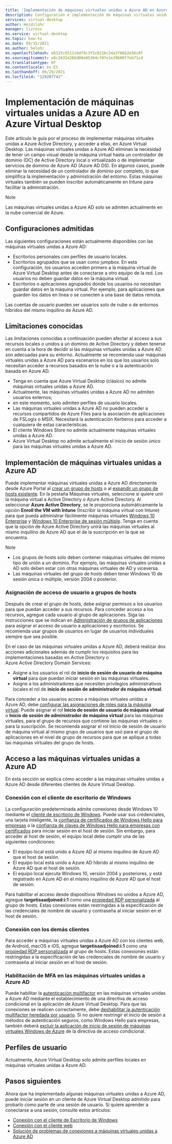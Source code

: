 ```yaml
---
title: 'Implementación de máquinas virtuales unidas a Azure AD en Azure Virtual Desktop: Azure'
description: Configuración e implementación de máquinas virtuales unidas a Azure AD en Azure Virtual Desktop.
services: virtual-desktop
author: Heidilohr
manager: lizross
ms.service: virtual-desktop
ms.topic: how-to
ms.date: 09/15/2021
ms.author: helohr
ms.openlocfilehash: e6325c6511c6df9c3f3c021bc24a3f66b2e56c0f
ms.sourcegitcommit: e8c34354266d00e85364cf07e1e39600f7eb71cd
ms.translationtype: HT
ms.contentlocale: es-ES
ms.lasthandoff: 09/29/2021
ms.locfileid: "129207742"
---
```

# <a name="deploy-azure-ad-joined-virtual-machines-in-azure-virtual-desktop"></a>Implementación de máquinas virtuales unidas a Azure AD en Azure Virtual Desktop

Este artículo le guía por el proceso de implementar máquinas virtuales unidas a Azure Active Directory, y acceder a ellas, en Azure Virtual Desktop. Las máquinas virtuales unidas a Azure AD eliminan la necesidad de tener un campo visual desde la máquina virtual hasta un controlador de dominio (DC) de Active Directory local o virtualizado o de implementar servicios de dominio de Azure AD (Azure AD DS). En algunos casos, puede eliminar la necesidad de un controlador de dominio por completo, lo que simplifica la implementación y administración del entorno. Estas máquinas virtuales también se pueden inscribir automáticamente en Intune para facilitar la administración.

> [!NOTE]
> Las máquinas virtuales unidas a Azure AD solo se admiten actualmente en la nube comercial de Azure.

## <a name="supported-configurations"></a>Configuraciones admitidas

Las siguientes configuraciones están actualmente disponibles con las máquinas virtuales unidas a Azure AD:

- Escritorios personales con perfiles de usuario locales.
- Escritorios agrupados que se usan como jumpbox. En esta configuración, los usuarios acceden primero a la máquina virtual de Azure Virtual Desktop antes de conectarse a otro equipo de la red. Los usuarios no deben guardar datos en la máquina virtual.
- Escritorios o aplicaciones agrupados donde los usuarios no necesitan guardar datos en la máquina virtual. Por ejemplo, para aplicaciones que guarden los datos en línea o se conecten a una base de datos remota.

Las cuentas de usuario pueden ser usuarios solo de nube o de entornos híbridos del mismo inquilino de Azure AD.

## <a name="known-limitations"></a>Limitaciones conocidas

Las limitaciones conocidas a continuación pueden afectar al acceso a sus recursos locales o unidos a un dominio de Active Directory y deben tenerse en cuenta a la hora de decidir si las máquinas virtuales unidas a Azure AD son adecuadas para su entorno. Actualmente se recomienda usar máquinas virtuales unidas a Azure AD para escenarios en los que los usuarios solo necesitan acceder a recursos basados en la nube o a la autenticación basada en Azure AD.

- Tenga en cuenta que Azure Virtual Desktop (clásico) no admite máquinas virtuales unidas a Azure AD.
- Actualmente, las máquinas virtuales unidas a Azure AD no admiten usuarios externos;
- en este momento, solo admiten perfiles de usuario locales.
- Las máquinas virtuales unidas a Azure AD no pueden acceder a recursos compartidos de Azure Files para la asociación de aplicaciones de FSLogix o MSIX. Necesitará la autenticación Kerberos para acceder a cualquiera de estas características.
- El cliente Windows Store no admite actualmente máquinas virtuales unidas a Azure AD.
- Azure Virtual Desktop no admite actualmente el inicio de sesión único para las máquinas virtuales unidas a Azure AD.

## <a name="deploy-azure-ad-joined-vms"></a>Implementación de máquinas virtuales unidas a Azure AD

Puede implementar máquinas virtuales unidas a Azure AD directamente desde Azure Portal al [crear un grupo de hosts](create-host-pools-azure-marketplace.md) o al [expandir un grupo de hosts existente](expand-existing-host-pool.md). En la pestaña Máquinas virtuales, seleccione si quiere unir la máquina virtual a Active Directory o Azure Active Directory. Al seleccionar **Azure Active Directory**, se le proporciona automáticamente la opción **Enroll the VM with Intune** (Inscribir la máquina virtual con Intune) para que pueda administrar fácilmente máquinas virtuales [Windows 10 Enterprise](/mem/intune/fundamentals/windows-virtual-desktop) y [Windows 10 Enterprise de sesión múltiple](/mem/intune/fundamentals/windows-virtual-desktop-multi-session). Tenga en cuenta que la opción de Azure Active Directory unirá las máquinas virtuales al mismo inquilino de Azure AD que el de la suscripción en la que se encuentra.

> [!NOTE]
> - Los grupos de hosts solo deben contener máquinas virtuales del mismo tipo de unión a un dominio. Por ejemplo, las máquinas virtuales unidas a AD solo deben estar con otras máquinas virtuales de AD y viceversa.
> - Las máquinas virtuales del grupo de hosts deben tener Windows 10 de sesión única o múltiple, versión 2004 o posterior.

### <a name="assign-user-access-to-host-pools"></a>Asignación de acceso de usuario a grupos de hosts

Después de crear el grupo de hosts, debe asignar permisos a los usuarios para que puedan acceder a sus recursos. Para conceder acceso a los recursos, agregue cada usuario al grupo de aplicaciones. Siga las instrucciones que se indican en [Administración de grupos de aplicaciones](manage-app-groups.md) para asignar el acceso de usuario a aplicaciones y escritorios. Se recomienda usar grupos de usuarios en lugar de usuarios individuales siempre que sea posible.

En el caso de las máquinas virtuales unidas a Azure AD, deberá realizar dos acciones adicionales además de cumplir los requisitos para las implementaciones basadas en Active Directory o Azure Active Directory Domain Services:  

- Asigne a los usuarios el rol de **inicio de sesión de usuario de máquina virtual** para que puedan iniciar sesión en las máquinas virtuales.
- Asigne a los administradores que necesiten privilegios administrativos locales el rol de **inicio de sesión de administrador de máquina virtual**.

Para conceder a los usuarios acceso a máquinas virtuales unidas a Azure AD, debe [configurar las asignaciones de roles para la máquina virtual](../active-directory/devices/howto-vm-sign-in-azure-ad-windows.md#configure-role-assignments-for-the-vm). Puede asignar el rol **Inicio de sesión de usuario de máquina virtual** o **Inicio de sesión de administrador de máquina virtual** para las máquinas virtuales, para el grupo de recursos que contiene las máquinas virtuales o para la suscripción. Se recomienda asignar el rol Inicio de sesión de usuario de máquina virtual al mismo grupo de usuarios que usó para el grupo de aplicaciones en el nivel de grupo de recursos para que se aplique a todas las máquinas virtuales del grupo de hosts.

## <a name="access-azure-ad-joined-vms"></a>Acceso a las máquinas virtuales unidas a Azure AD

En esta sección se explica cómo acceder a las máquinas virtuales unidas a Azure AD desde diferentes clientes de Azure Virtual Desktop.

### <a name="connect-using-the-windows-desktop-client"></a>Conexión con el cliente de escritorio de Windows

La configuración predeterminada admite conexiones desde Windows 10 mediante el [cliente de escritorio de Windows](user-documentation/connect-windows-7-10.md). Puede usar sus credenciales, una tarjeta inteligente, la [confianza de certificados de Windows Hello para empresas](/windows/security/identity-protection/hello-for-business/hello-hybrid-cert-trust) o la [confianza de claves de Windows Hello para empresas con certificados](/windows/security/identity-protection/hello-for-business/hello-deployment-rdp-certs) para iniciar sesión en el host de sesión. Sin embargo, para acceder al host de sesión, el equipo local debe cumplir una de las siguientes condiciones:

- El equipo local está unido a Azure AD al mismo inquilino de Azure AD que el host de sesión.
- El equipo local está unido a Azure AD híbrido al mismo inquilino de Azure AD que el host de sesión.
- El equipo local ejecuta Windows 10, versión 2004 y posteriores, y está registrado en Azure AD en el mismo inquilino de Azure AD que el host de sesión.

Para habilitar el acceso desde dispositivos Windows no unidos a Azure AD, agregue **targetisaadjoined:i:1** como una [propiedad RDP personalizada](customize-rdp-properties.md) al grupo de hosts. Estas conexiones están restringidas a la especificación de las credenciales de nombre de usuario y contraseña al iniciar sesión en el host de sesión.

### <a name="connect-using-the-other-clients"></a>Conexión con los demás clientes

Para acceder a máquinas virtuales unidas a Azure AD con los clientes web, de Android, macOS e iOS, agregue **targetisaadjoined:i:1** como una [propiedad RDP personalizada](customize-rdp-properties.md) al grupo de hosts. Estas conexiones están restringidas a la especificación de las credenciales de nombre de usuario y contraseña al iniciar sesión en el host de sesión.

### <a name="enabling-mfa-for-azure-ad-joined-vms"></a>Habilitación de MFA en las máquinas virtuales unidas a Azure AD

Puede habilitar la [autenticación multifactor](set-up-mfa.md) en las máquinas virtuales unidas a Azure AD mediante el establecimiento de una directiva de acceso condicional en la aplicación de Azure Virtual Desktop. Para que las conexiones se realicen correctamente, debe [deshabilitar la autenticación multifactor heredada por usuario](../active-directory/devices/howto-vm-sign-in-azure-ad-windows.md#mfa-sign-in-method-required). Si no quiere restringir el inicio de sesión a métodos de autenticación seguros, como Windows Hello para empresas, también deberá [excluir la aplicación de inicio de sesión de máquinas virtuales Windows de Azure](../active-directory/devices/howto-vm-sign-in-azure-ad-windows.md#mfa-sign-in-method-required) de la directiva de acceso condicional.

## <a name="user-profiles"></a>Perfiles de usuario

Actualmente, Azure Virtual Desktop solo admite perfiles locales en máquinas virtuales unidas a Azure AD.

## <a name="next-steps"></a>Pasos siguientes

Ahora que ha implementado algunas máquinas virtuales unidas a Azure AD, puede iniciar sesión en un cliente de Azure Virtual Desktop admitido para probarlo como parte de una sesión de usuario. Si quiere aprender a conectarse a una sesión, consulte estos artículos:

- [Conexión con el cliente de Escritorio de Windows](user-documentation/connect-windows-7-10.md)
- [Conexión con el cliente web](user-documentation/connect-web.md)
- [Solución de problemas de conexiones a máquinas virtuales unidas a Azure AD](troubleshoot-azure-ad-connections.md)
